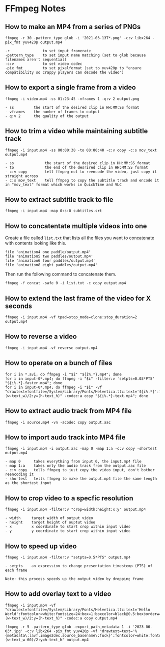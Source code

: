 # FFmpeg Notes

## How to make an MP4 from a series of PNGs

    ffmpeg -r 30 -pattern_type glob -i '2021-03-13T*.png' -c:v libx264 -pix_fmt yuv420p output.mp4

    -r               to set input framerate
    -pattern_type    to set input name matching (set to glob because filenames aren't sequential)
    -c:v             to set video codec
    -pix_fmt         to set pixelformat (set to yuv420p to "ensure compatibility so crappy players can decode the video")

## How to export a single frame from a video

    ffmpeg -i video.mp4 -ss 01:23:45 -vframes 1 -q:v 2 output.png
    
    - ss         the start of the desired clip in HH:MM:SS format
    - vframes    the number of frames to output
    - q:v 2      the quality of the output
    
## How to trim a video while maintaining subtitle track

    ffmpeg -i input.mp4 -ss 00:00:30 -to 00:00:40 -c:v copy -c:s mov_text output.mp4
    
    - ss              the start of the desired clip in HH:MM:SS format
    - to              the end of the desrired clip in HH:MM:SS format
    - c:v copy        tell ffmpeg not to reencode the video, just copy it straight across
    - c:s mov_text    tell ffmpeg to copy the subtitle track and encode it in "mov_text" format which works in QuickTime and VLC

## How to extract subtitle track to file

    ffmpeg -i input.mp4 -map 0:s:0 subtitles.srt

## How to concatentate multiple videos into one

Create a file called `list.txt` that lists all the files you want to concatenate with contents looking like this.

    file 'animation4 one paddle/output.mp4'
    file 'animation5 two paddles/output.mp4'
    file 'animation6 four paddles/output.mp4'
    file 'animation8 eight paddles/output.mp4'

Then run the following command to concatenate them.

    ffmpeg -f concat -safe 0 -i list.txt -c copy output.mp4

## How to extend the last frame of the video for X seconds

    ffmpeg -i input.mp4 -vf tpad=stop_mode=clone:stop_duration=2 output.mp4

## How to reverse a video

    ffmpeg -i input.mp4 -vf reverse output.mp4

## How to operate on a bunch of files

    for i in *.avi; do ffmpeg -i "$i" "${i%.*}.mp4"; done
    for i in input-0*.mp4; do ffmpeg -i "$i" -filter:v 'setpts=0.03*PTS' "${i%.*}-faster.mp4"; done
    for i in input-0*.mp4; do ffmpeg -i "$i" -vf "drawtext=fontfile=/System/Library/Fonts/Helvetica.ttc:text='${i%.*}':fontcolor=white:fontsize=35:box=1:boxcolor=black@0.5:boxborderw=5:x=(w-text_w)/2:y=(h-text_h)" -codec:a copy "${i%.*}-text.mp4"; done

## How to extract audio track from MP4 file

    ffmpeg -i source.mp4 -vn -acodec copy output.aac

## How to import audo track into MP4 file

    ffmpeg -i input.mp4 -i output.aac -map 0 -map 1:a -c:v copy -shortest output.mp4

    - map 0      takes everything from input 0, the input.mp4 file
    - map 1:a    takes only the audio track from the output.aac file
    - c:v copy   tells ffmpeg to just copy the video input, don't bother reencoding it
    - shortest   tells ffmpeg to make the output.mp4 file the same length as the shortest input

## How to crop video to a specfic resolution

    ffmpeg -i input.mp4 -filter:v "crop=width:height:x:y" output.mp4

    - width     target width of output video
    - height    target height of ouptut video
    - x         x coordinate to start crop within input video
    - y         y coordinate to start crop within input video

## How to speed up video

    ffmpeg -i input.mp4 -filter:v "setpts=0.5*PTS" output.mp4

    - setpts    an expression to change presentation timestemp (PTS) of each frame

    Note: this process speeds up the output video by dropping frame

## How to add overlay text to a video

    ffmpeg -i input.mp4 -vf "drawtext=fontfile=/System/Library/Fonts/Helvetica.ttc:text='Hello World':fontcolor=white:fontsize=24:box=1:boxcolor=black@0.5:boxborderw=5:x=(w-text_w)/2:y=(h-text_h)" -codec:a copy output.mp4

    ffmpeg -r 5 -pattern_type glob -export_path_metadata 1 -i '2023-06-03*.jpg' -c:v libx264 -pix_fmt yuv420p -vf "drawtext=text='%{metadata\:lavf.image2dec.source_basename\:fuck}':fontcolor=white:fontsize=24:box=1:boxcolor=black@0.5:boxborderw=5:x=(w-text_w-60)/2:y=h-text_h" output.mp4

